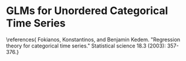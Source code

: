 # GLMs for Unordered Categorical Time Series

\references{
Fokianos, Konstantinos, and Benjamin Kedem. "Regression theory for categorical time series." Statistical science 18.3 (2003): 357-376.}
